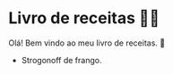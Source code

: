 # Livro de receitas :woman_cook:

Olá! Bem vindo ao meu livro de receitas. :wave:

- Strogonoff de frango.



